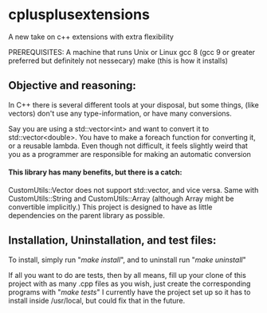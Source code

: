# cplusplusextensions
A new take on c++ extensions with extra flexibility

PREREQUISITES:
A machine that runs Unix or Linux
gcc 8 (gcc 9 or greater preferred but definitely not nessecary)
make (this is how it installs)

## Objective and reasoning:
In C++ there is several different tools at your disposal, but some things,
(like vectors) don't use any type-information, or have many conversions.

Say you are using a std::vector&lt;int&gt; and want to convert it to
std::vector&lt;double&gt;. You have to make a foreach function for converting it,
or a reusable lambda. Even though not difficult, it feels slightly weird that
you as a programmer are responsible for making an automatic conversion

#### This library has many benefits, but there is a catch:
CustomUtils::Vector does not support std::vector, and vice versa. Same with
CustomUtils::String and CustomUtils::Array (although Array might be convertible implicitly.)
This project is designed to have as little dependencies on the parent library as possible.

## Installation, Uninstallation, and test files:
To install, simply run "<i>make install</i>", and to uninstall run "<i>make uninstall</i>"

If all you want to do are tests, then by all means, fill up your clone of this project with
as many .cpp files as you wish, just create the corresponding programs with "<i>make tests</i>"
I currently have the project set up so it has to install inside /usr/local, but could fix that in
the future.
